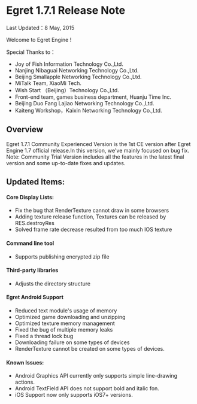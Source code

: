 ﻿Egret 1.7.1 Release Note
===============================

Last Updated：8 May, 2015

Welcome to Egret Engine !

Special Thanks to：

* Joy of Fish Information Technology Co.,Ltd.
* Nanjing Nibaguai Networking Technology Co.,Ltd.
* Beijing Smallapple Networking Technology Co.,Ltd.
* MiTalk Team, XiaoMi Tech.
* Wish Start （Beijing）Technology Co.,Ltd.
* Front-end team, games business department, Huanju Time Inc.
* Beijing Duo Fang Lajiao Networking Technology Co.,Ltd.
* Kaiteng Workshop，Kaixin Networking Technology Co.,Ltd.

## Overview

Egret 1.7.1 Community Experienced Version is the 1st CE version after Egret Engine 1.7 official release.In this version, we've mainly focused on bug fix.
Note: Community Trial Version includes all the features in the latest final version and some up-to-date fixes and updates.

## Updated Items:


#### Core Display Lists:

* Fix the bug that RenderTexture cannot draw in some browsers
* Adding texture release function, Textures can be released by RES.destroyRes
* Solved frame rate decrease resulted from too much IOS texture

#### Command line tool

* Supports publishing encrypted zip file

#### Third-party libraries

* Adjusts the directory structure

#### Egret Android Support

* Reduced text module's usage of memory
* Optimized game downloading and unzipping
* Optimized texture memory management
* Fixed the bug of multiple memory leaks
* Fixed a thread lock bug
* Downloading failure on some types of devices
* RenderTexture cannot be created on some types of devices.


#### Known Issues:

* Android Graphics API currently only supports simple line-drawing actions.
* Android TextField API does not support bold and italic fon.
* iOS Support now only supports iOS7+ versions.